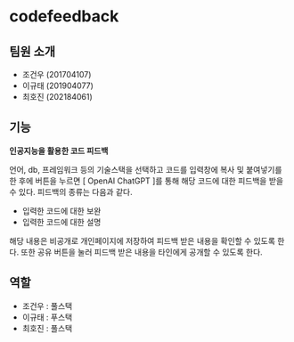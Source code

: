 # codefeedback

## 팀원 소개
  - 조건우 (201704107)
  - 이규태 (201904077)
  - 최호진 (202184061)

## 기능
**인공지능을 활용한 코드 피드백**

언어, db, 프레임워크 등의 기술스택을 선택하고
코드를 입력창에 복사 및 붙여넣기를 한 후에 버튼을 누르면
[ OpenAI ChatGPT ]를 통해 해당 코드에 대한 피드백을 받을 수 있다.
피드백의 종류는 다음과 같다.
  - 입력한 코드에 대한 보완
  - 입력한 코드에 대한 설명

해당 내용은 비공개로 개인페이지에 저장하여 피드백 받은 내용을 확인할 수 있도록 한다.
또한 공유 버튼을 눌러 피드백 받은 내용을 타인에게 공개할 수 있도록 한다.

## 역할
  - 조건우 : 풀스택
  - 이규태 : 푸스택
  - 최호진 : 풀스택
